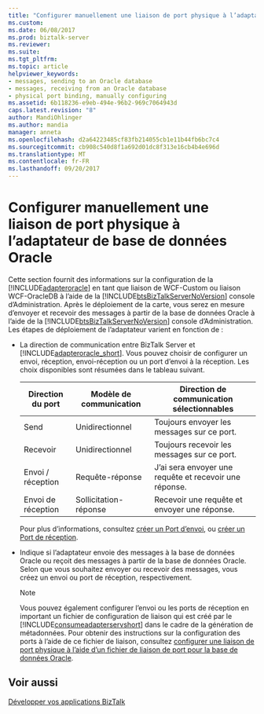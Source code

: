 ```yaml
---
title: "Configurer manuellement une liaison de port physique à l’adaptateur de base de données Oracle | Documents Microsoft"
ms.custom: 
ms.date: 06/08/2017
ms.prod: biztalk-server
ms.reviewer: 
ms.suite: 
ms.tgt_pltfrm: 
ms.topic: article
helpviewer_keywords:
- messages, sending to an Oracle database
- messages, receiving from an Oracle database
- physical port binding, manually configuring
ms.assetid: 6b118236-e9eb-494e-96b2-969c7064943d
caps.latest.revision: "8"
author: MandiOhlinger
ms.author: mandia
manager: anneta
ms.openlocfilehash: d2a64223485cf83fb214055cb1e11b44fb6bc7c4
ms.sourcegitcommit: cb908c540d8f1a692d01dc8f313e16cb4b4e696d
ms.translationtype: MT
ms.contentlocale: fr-FR
ms.lasthandoff: 09/20/2017
---
```

# <a name="manually-configure-a-physical-port-binding-to-the-oracle-database-adapter"></a>Configurer manuellement une liaison de port physique à l’adaptateur de base de données Oracle
Cette section fournit des informations sur la configuration de la [!INCLUDE[adapteroracle](../../includes/adapteroracle-md.md)] en tant que liaison de WCF-Custom ou liaison WCF-OracleDB à l’aide de la [!INCLUDE[btsBizTalkServerNoVersion](../../includes/btsbiztalkservernoversion-md.md)] console d’Administration. Après le déploiement de la carte, vous serez en mesure d’envoyer et recevoir des messages à partir de la base de données Oracle à l’aide de la [!INCLUDE[btsBizTalkServerNoVersion](../../includes/btsbiztalkservernoversion-md.md)] console d’Administration. Les étapes de déploiement de l’adaptateur varient en fonction de :  
  
-   La direction de communication entre BizTalk Server et [!INCLUDE[adapteroracle_short](../../includes/adapteroracle-short-md.md)]. Vous pouvez choisir de configurer un envoi, réception, envoi-réception ou un port d’envoi à la réception. Les choix disponibles sont résumées dans le tableau suivant.  
  
    |Direction du port|Modèle de communication|Direction de communication sélectionnables|  
    |--------------------|---------------------------|-----------------------------------------------|  
    |Send|Unidirectionnel|Toujours envoyer les messages sur ce port.|  
    |Recevoir|Unidirectionnel|Toujours recevoir les messages sur ce port.|  
    |Envoi / réception|Requête-réponse|J’ai sera envoyer une requête et recevoir une réponse.|  
    |Envoi de réception|Sollicitation-réponse|Recevoir une requête et envoyer une réponse.|  
  
     Pour plus d’informations, consultez [créer un Port d’envoi](../../core/how-to-create-a-send-port2.md), ou [créer un Port de réception](../../core/how-to-create-a-receive-port.md). 
  
-   Indique si l’adaptateur envoie des messages à la base de données Oracle ou reçoit des messages à partir de la base de données Oracle. Selon que vous souhaitez envoyer ou recevoir des messages, vous créez un envoi ou port de réception, respectivement.  
  
    > [!NOTE]
    >  Vous pouvez également configurer l’envoi ou les ports de réception en important un fichier de configuration de liaison qui est créé par le [!INCLUDE[consumeadapterservshort](../../includes/consumeadapterservshort-md.md)] dans le cadre de la génération de métadonnées. Pour obtenir des instructions sur la configuration des ports à l’aide de ce fichier de liaison, consultez [configurer une liaison de port physique à l’aide d’un fichier de liaison de port pour la base de données Oracle](../../adapters-and-accelerators/adapter-oracle-database/configure-a-physical-port-binding-using-a-port-binding-file-to-oracle-database.md).  
  
 
  
## <a name="see-also"></a>Voir aussi  
[Développer vos applications BizTalk](../../core/develop-your-biztalk-applications.md)